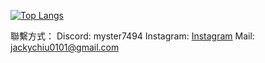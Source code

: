 [![Top Langs](https://github-readme-stats.vercel.app/api/top-langs/?username=myster7494&layout=compact&theme=radical)](https://github.com/anuraghazra/github-readme-stats)

聯繫方式：
Discord: myster7494
Instagram: [Instagram](https://www.instagram.com/__myster___/)
Mail: jackychiu0101@gmail.com
